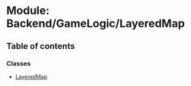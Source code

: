 # Module: Backend/GameLogic/LayeredMap

## Table of contents

### Classes

- [LayeredMap](../classes/backend_gamelogic_layeredmap.layeredmap.md)
